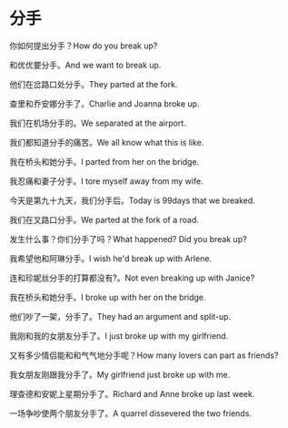 # 分手

<p><span class="chinese">你如何提出分手？</span><span class="english">How do you break up?</span></p>

<p><span class="chinese">和优优要分手。</span><span class="english">And we want to break up.</span></p>

<p><span class="chinese">他们在岔路口处分手。</span><span class="english">They parted at the fork.</span></p>

<p><span class="chinese">查里和乔安娜分手了。</span><span class="english">Charlie and Joanna broke up.</span></p>

<p><span class="chinese">我们在机场分手的。</span><span class="english">We separated at the airport.</span></p>

<p><span class="chinese">我们都知道分手的痛苦。</span><span class="english">We all know what this is like.</span></p>

<p><span class="chinese">我在桥头和她分手。</span><span class="english">I parted from her on the bridge.</span></p>

<p><span class="chinese">我忍痛和妻子分手。</span><span class="english">I tore myself away from my wife.</span></p>

<p><span class="chinese">今天是第九十九天，我们分手后。</span><span class="english">Today is 99days that we breaked.</span></p>

<p><span class="chinese">我们在叉路口分手。</span><span class="english">We parted at the fork of a road.</span></p>

<p><span class="chinese">发生什么事？你们分手了吗？</span><span class="english">What happened? Did you break up?</span></p>

<p><span class="chinese">我希望他和阿琳分手。</span><span class="english">I wish he'd break up with Arlene.</span></p>

<p><span class="chinese">连和珍妮丝分手的打算都没有?。</span><span class="english">Not even breaking up with Janice?</span></p>

<p><span class="chinese">我在桥头和她分手。</span><span class="english">I broke up with her on the bridge.</span></p>

<p><span class="chinese">他们吵了一架，分手了。</span><span class="english">They had an argument and split-up.</span></p>

<p><span class="chinese">我刚和我的女朋友分手了。</span><span class="english">I just broke up with my girlfriend.</span></p>

<p><span class="chinese">又有多少情侣能和和气气地分手呢？</span><span class="english">How many lovers can part as friends?</span></p>

<p><span class="chinese">我女朋友刚跟我分手了。</span><span class="english">My girlfriend just broke up with me.</span></p>

<p><span class="chinese">理查德和安妮上星期分手了。</span><span class="english">Richard and Anne broke up last week.</span></p>

<p><span class="chinese">一场争吵使两个朋友分手了。</span><span class="english">A quarrel dissevered the two friends.</span></p>

